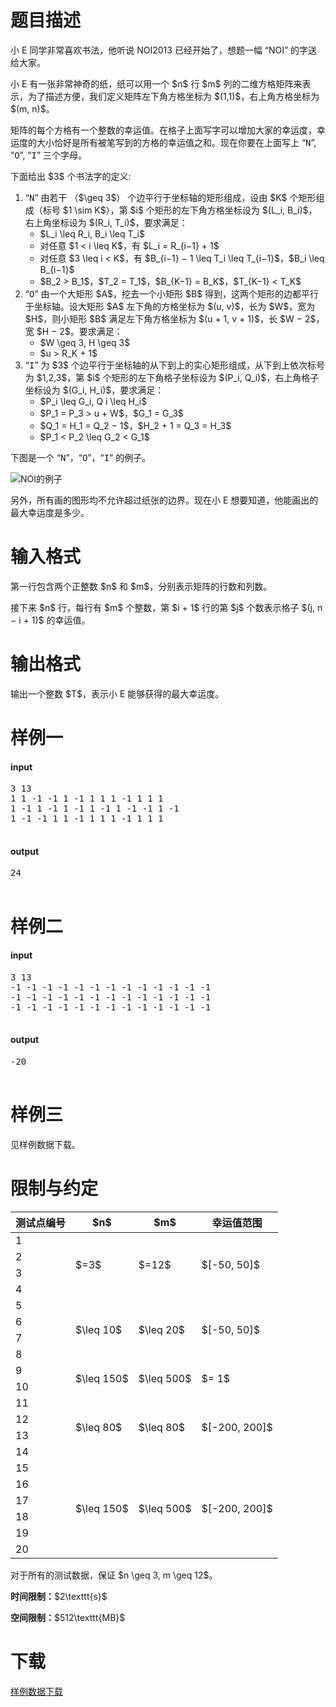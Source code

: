 # 题目描述

<p>小 E 同学非常喜欢书法，他听说 NOI2013 已经开始了，想题一幅 “NOI” 的字送给大家。</p>
<p>小 E 有一张非常神奇的纸，纸可以用一个 $n$ 行 $m$ 列的二维方格矩阵来表示，为了描述方便，我们定义矩阵左下角方格坐标为 $(1,1)$，右上角方格坐标为 $(m, n)$。</p>
<p>矩阵的每个方格有一个整数的幸运值。在格子上面写字可以增加大家的幸运度，幸运度的大小恰好是所有被笔写到的方格的幸运值之和。现在你要在上面写上 “<samp>N</samp>”, “<samp>O</samp>”, “<samp>I</samp>” 三个字母。</p>
<p>下面给出 $3$ 个书法字的定义:</p>
<ol><li>“<samp>N</samp>” 由若干 （$\geq 3$） 个边平行于坐标轴的矩形组成，设由 $K$ 个矩形组成（标号 $1 \sim K$），第 $i$ 个矩形的左下角方格坐标设为 $(L_i, B_i)$，右上角坐标设为 $(R_i, T_i)$，要求满足：<ul><li>$L_i \leq R_i, B_i \leq T_i$</li>
<li>对任意 $1 &lt; i \leq K$，有 $L_i = R_{i−1} + 1$</li>
<li>对任意 $3 \leq i &lt; K$，有 $B_{i−1} − 1 \leq T_i \leq T_{i−1}$，$B_i \leq B_{i−1}$</li>
<li>$B_2 &gt; B_1$，$T_2 = T_1$，$B_{K−1} = B_K$，$T_{K−1} &lt; T_K$</li>
</ul></li>
<li>“<samp>O</samp>” 由一个大矩形 $A$，挖去一个小矩形 $B$ 得到，这两个矩形的边都平行于坐标轴。设大矩形 $A$ 左下角的方格坐标为 $(u, v)$，长为 $W$，宽为 $H$，则小矩形 $B$ 满足左下角方格坐标为 $(u + 1, v + 1)$，长 $W − 2$，宽 $H − 2$。要求满足：<ul><li>$W \geq 3, H \geq 3$</li>
<li>$u &gt; R_K + 1$</li>
</ul></li>
<li>“<samp>I</samp>” 为 $3$ 个边平行于坐标轴的从下到上的实心矩形组成，从下到上依次标号为 $1,2,3$，第 $i$ 个矩形的左下角格子坐标设为 $(P_i, Q_i)$，右上角格子坐标设为 $(G_i, H_i)$，要求满足：<ul><li>$P_i \leq G_i, Q i \leq H_i$</li>
<li>$P_1 = P_3 &gt; u + W$，$G_1 = G_3$</li>
<li>$Q_1 = H_1 = Q_2 − 1$，$H_2 + 1 = Q_3 = H_3$</li>
<li>$P_1 &lt; P_2 \leq G_2 &lt; G_1$</li>
</ul></li>
</ol><p>下图是一个 “<samp>N</samp>”，“<samp>O</samp>”，“<samp>I</samp>” 的例子。</p>
<p><img src="/source/uoj/125/img/aHR0cDovL2ltZy51b2ouYWMvcHJvYmxlbS8xMjUvYS5wbmc=.png" alt="NOI的例子" class="img-responsive center-block"/></p>
<p>另外，所有画的图形均不允许超过纸张的边界。现在小 E 想要知道，他能画出的最大幸运度是多少。</p>

# 输入格式


<p>第一行包含两个正整数 $n$ 和 $m$，分别表示矩阵的行数和列数。</p>
<p>接下来 $n$ 行，每行有 $m$ 个整数，第 $i + 1$ 行的第 $j$ 个数表示格子 $(j, n − i + 1)$ 的幸运值。</p>

# 输出格式


<p>输出一个整数 $T$，表示小 E 能够获得的最大幸运度。</p>

# 样例一


<h4>input</h4>
<pre>3 13
1 1 -1 -1 1 -1 1 1 1 -1 1 1 1
1 -1 1 -1 1 -1 1 -1 1 -1 -1 1 -1
1 -1 -1 1 1 -1 1 1 1 -1 1 1 1

</pre>

<h4>output</h4>
<pre>24

</pre>


# 样例二


<h4>input</h4>
<pre>3 13
-1 -1 -1 -1 -1 -1 -1 -1 -1 -1 -1 -1 -1
-1 -1 -1 -1 -1 -1 -1 -1 -1 -1 -1 -1 -1
-1 -1 -1 -1 -1 -1 -1 -1 -1 -1 -1 -1 -1

</pre>

<h4>output</h4>
<pre>-20

</pre>


# 样例三


<p>见样例数据下载。</p>

# 限制与约定


<div class="table-responsive">
<table class="table table-bordered table-text-center table-vertical-middle"><thead><tr><th>测试点编号</th>
<th>$n$</th>
<th>$m$</th>
<th>幸运值范围</th>
</tr></thead><tbody><tr><td>1</td><td rowspan="4">$=3$</td><td rowspan="4">$=12$</td><td rowspan="4">$[-50, 50]$</td></tr><tr><td>2</td></tr><tr><td>3</td></tr><tr><td>4</td></tr><tr><td>5</td><td rowspan="4">$\leq 10$</td><td rowspan="4">$\leq 20$</td><td rowspan="4">$[-50, 50]$</td></tr><tr><td>6</td></tr><tr><td>7</td></tr><tr><td>8</td></tr><tr><td>9</td><td rowspan="2">$\leq 150$</td><td rowspan="2">$\leq 500$</td><td rowspan="2">$= 1$</td></tr><tr><td>10</td></tr><tr><td>11</td><td rowspan="4">$\leq 80$</td><td rowspan="4">$\leq 80$</td><td rowspan="4">$[-200, 200]$</td></tr><tr><td>12</td></tr><tr><td>13</td></tr><tr><td>14</td></tr><tr><td>15</td><td rowspan="6">$\leq 150$</td><td rowspan="6">$\leq 500$</td><td rowspan="6">$[-200, 200]$</td></tr><tr><td>16</td></tr><tr><td>17</td></tr><tr><td>18</td></tr><tr><td>19</td></tr><tr><td>20</td></tr></tbody></table></div>

<p>对于所有的测试数据，保证 $n \geq 3, m \geq 12$。</p>
<p><strong>时间限制：</strong>$2\texttt{s}$</p>
<p><strong>空间限制：</strong>$512\texttt{MB}$</p>

# 下载


<p><a href="/download.php?type=problem&amp;id=125">样例数据下载</a></p>
